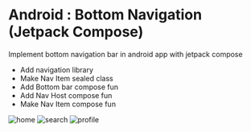 # Android : Bottom Navigation (Jetpack Compose)
Implement bottom navigation bar in android app with jetpack compose

- Add navigation library
- Make Nav Item sealed class
- Add Bottom bar compose fun
- Add Nav Host compose fun
- Make Nav Item compose fun

![home](https://github.com/infomywork6/EasyCodeNavigation/assets/162093069/2339e801-ffc1-4670-9097-be48e3ddadfa)
![search](https://github.com/infomywork6/EasyCodeNavigation/assets/162093069/d1bbb90b-01ca-4636-a285-ca8a9fc186c9)
![profile](https://github.com/infomywork6/EasyCodeNavigation/assets/162093069/7c2d5454-0963-4ffd-aeb7-51f76ffe13a7)

